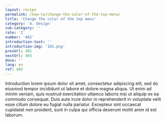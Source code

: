 ```yaml
---
layout: recipe
permalink: /how-to/change-the-color-of-the-top-menu/
title: 'Change the color of the top menu'
category: '4. Design'
sub-category: ''
rate: '2'
number: '402'
introduction-text: ''
introduction-img: '101.png'
prevUrl: 401
nextUrl: 403
done: ''
lang: en
ref: 402
---
```


Introduction lorem ipsum dolor sit amet, consectetur adipiscing elit, sed do eiusmod tempor incididunt ut labore et dolore magna aliqua. Ut enim ad minim veniam, quis nostrud exercitation ullamco laboris nisi ut aliquip ex ea commodo consequat. Duis aute irure dolor in reprehenderit in voluptate velit esse cillum dolore eu fugiat nulla pariatur. Excepteur sint occaecat cupidatat non proident, sunt in culpa qui officia deserunt mollit anim id est laborum.

